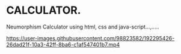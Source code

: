 # CALCULATOR.
Neumorphism Calculator using html, css and java-script...,.....

https://user-images.githubusercontent.com/98823582/192295426-26dad21f-10a3-42ff-8ba6-c1af547401b7.mp4
